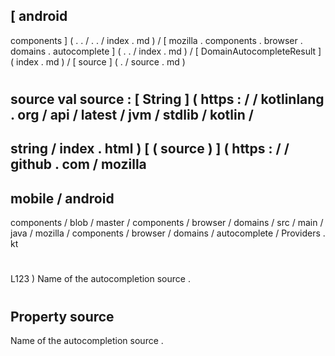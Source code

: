 [
android
-
components
]
(
.
.
/
.
.
/
index
.
md
)
/
[
mozilla
.
components
.
browser
.
domains
.
autocomplete
]
(
.
.
/
index
.
md
)
/
[
DomainAutocompleteResult
]
(
index
.
md
)
/
[
source
]
(
.
/
source
.
md
)
#
source
val
source
:
[
String
]
(
https
:
/
/
kotlinlang
.
org
/
api
/
latest
/
jvm
/
stdlib
/
kotlin
/
-
string
/
index
.
html
)
[
(
source
)
]
(
https
:
/
/
github
.
com
/
mozilla
-
mobile
/
android
-
components
/
blob
/
master
/
components
/
browser
/
domains
/
src
/
main
/
java
/
mozilla
/
components
/
browser
/
domains
/
autocomplete
/
Providers
.
kt
#
L123
)
Name
of
the
autocompletion
source
.
#
#
#
Property
source
-
Name
of
the
autocompletion
source
.
